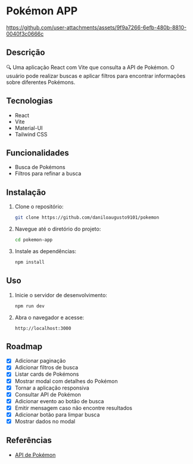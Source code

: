 # Pokémon APP

https://github.com/user-attachments/assets/9f9a7266-6efb-480b-8810-0040f3c0666c



## Descrição
🔍 Uma aplicação React com Vite que consulta a API de Pokémon. O usuário pode realizar buscas e aplicar filtros para encontrar informações sobre diferentes Pokémons.

## Tecnologias
- React
- Vite
- Material-UI
- Tailwind CSS

## Funcionalidades
- Busca de Pokémons
- Filtros para refinar a busca

## Instalação
1. Clone o repositório:
   ```bash
   git clone https://github.com/daniloaugusto9101/pokemon
   ```
2. Navegue até o diretório do projeto:
   ```bash
   cd pokemon-app
   ```
3. Instale as dependências:
   ```bash
   npm install
   ```

## Uso
1. Inicie o servidor de desenvolvimento:
   ```bash
   npm run dev
   ```
2. Abra o navegador e acesse:
   ```
   http://localhost:3000
   ```

## Roadmap
- [X] Adicionar paginação
- [X] Adicionar  filtros de busca
- [X] Listar cards de Pokémons
- [X] Mostrar modal com detalhes do Pokémon
- [X] Tornar a aplicação responsiva
- [X] Consultar API de Pokémon
- [X] Adicionar evento ao botão de busca
- [X] Emitir mensagem caso não encontre resultados
- [X] Adicionar botão para limpar busca
- [X] Mostrar dados no modal

## Referências
- [API de Pokémon](https://pokeapi.co/)
